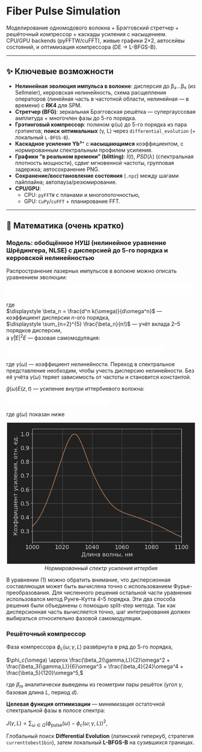 # Fiber Pulse Simulation

Моделирование одномодового волокна + Брэгговский стретчер + решёточный компрессор + каскады усиления с насыщением.  
CPU/GPU backends (pyFFTW/cuFFT), живые графики 2×2, автосейвы состояний, и оптимизация компрессора (DE → L-BFGS-B).

---

## ✨ Ключевые возможности

- **Нелинейная эволюция импульса в волокне**: дисперсия до β₂…β₅ (из Sellmeier), керровская нелинейность, схема расщепления операторов (линейная часть в частотной области, нелинейная — в времени) с **RK4** для SPM.
- **Стретчер (BFG)**: зеркальная Брэгговская решётка — супергауссовая амплитуда + многочлен фазы до 5-го порядка.
- **Грэтинговый компрессор**: полином φ(ω) до 5-го порядка из пара грэтингов; **поиск оптимальных** (γ, L) через `differential_evolution` (+ локальный `L-BFGS-B`).
- **Каскадное усиление Yb³⁺** с **насыщающимся** коэффициентом, с нормированным спектральным профилем усиления.
- **Графики “в реальном времени” (blitting)**: $I(t)$, $PSD(λ)$ (спектральная плотность мощности), 
сдвиг мгновенной частоты, групповая задержка; автосохранение PNG.
- **Сохранение/восстановление состояния** (`.npz`) между шагами пайплайна; автопауза/резюмирование.
- **CPU/GPU**: 
  - CPU: `pyFFTW` с планами и многопоточностью,
  - GPU: `CuPy`/`cuFFT` + планирование FFT.

---

## 🧠 Математика (очень кратко)

### Модель: обобщённое НУШ (нелинейное уравнение Шрёдингера, NLSE) с дисперсией до 5-го порядка и керровской нелинейностью

Распространение лазерных импульсов в волокне можно описать уравнением эволюции:

![1](images/1.png)

где  
$\displaystyle \beta_n = \frac{d^n k(\omega)}{d\omega^n}$ — коэффициент дисперсии $n$-ого порядка,  
$\displaystyle \sum_{n=2}^{5} \frac{\beta_n}{n!}$ — учёт вклада 2–5 порядков дисперсии,  
а $\hat{\gamma}|E|^2E$ — фазовая самомодуляция:

![2](images/2.png)

где $\gamma(\omega)$ — коэффициент нелинейности. Переход в спектральное представление необходим, чтобы учесть дисперсию нелинейности. 
Без её учёта $\gamma(\omega)$ теряет зависимость от частоты и становится константой.  

$\hat{g}(\omega)E(z,t)$ — усиление внутри иттербиевого волокна:

![3](images/3.png)

где $g(\omega)$ показан ниже

<p align="center">
  <img src="images/Спектр%20усиления.png" alt="Спектр усиления" 
       width="500" style="filter: invert(1) contrast(0.73) brightness(.945);">
  <br>
  <em>Нормированный спектр усиления иттербия</em>
</p>

В уравнении (1) можно обратить внимание, что дисперсионная составляющая может быть вычислена точно с использованием Фурье-преобразования. 
Для численного решения остальной части уравнения использовался метод Рунге–Кутта 4–5 порядка. 
Эти два способа решения были объединены с помощью split-step метода. 
Так как дисперсионная часть вычисляется точно, шаг интегрирования должен выбираться относительно фазовой самомодуляции.

### Решёточный компрессор

Фаза компрессора $\phi_c(\omega; \gamma, L)$ развёрнута в ряд до 5-го порядка,

$\phi_c(\omega) \approx \frac{\beta_2(\gamma,L)}{2}\omega^2 + \frac{\beta_3(\gamma,L)}{6}\omega^3 + \frac{\beta_4}{24}\omega^4 + \frac{\beta_5}{120}\omega^5,$


где $\beta_m$ аналитически выведены из геометрии пары решёток (угол $\gamma$, базовая длина $L$, период $d$).

**Целевая функция оптимизации** — минимизация остаточной спектральной фазы в полосе спектра:

$J(\gamma,L)=\sum_{\omega \in \Omega}\Big(\phi_{\text{pulse}}(\omega)-\phi_c(\omega;\gamma,L)\Big)^2,$

Глобальный поиск **Differential Evolution** (латинский гиперкуб, стратегия `currenttobest1bin`), затем локальный **L-BFGS-B** на сузившихся границах.

